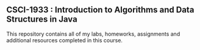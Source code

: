 ## CSCI-1933 : Introduction to Algorithms and Data Structures in Java
This repository contains all of my labs, homeworks, assignments and additional resources completed in this course.

